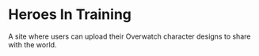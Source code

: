 # Heroes In Training

A site where users can upload their Overwatch character designs to share with the world.

